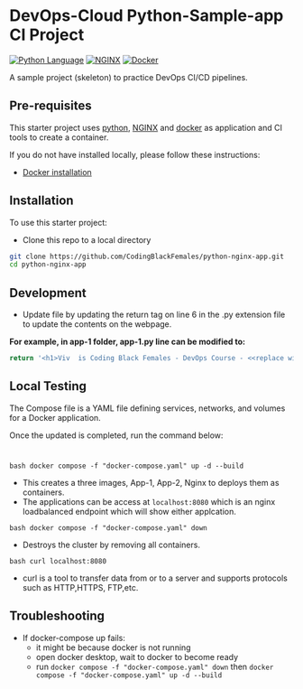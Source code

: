 # DevOps-Cloud Python-Sample-app CI Project

[![Python Language](https://img.shields.io/badge/flask-python%20language-blue)][1]
[![NGINX](https://img.shields.io/badge/NGINX-nginx-green)][2]
[![Docker](https://img.shields.io/badge/Docker-Container-yellowgreen)][3]


A sample project (skeleton) to practice DevOps CI/CD pipelines.

## Pre-requisites

This starter project uses [python][1], [NGINX][2] and [docker][3] as application and CI tools to create a container.

If you do not have  installed locally, please follow these instructions:
- [Docker installation][3]


## Installation

To use this starter project:

- Clone this repo to a local directory
```bash
git clone https://github.com/CodingBlackFemales/python-nginx-app.git
cd python-nginx-app
```

## Development


- Update file by updating the return tag on line 6 in the .py extension file to update the contents on the webpage.

**For example, in app-1 folder, app-1.py line can be modified to:**

```bash
return '<h1>Viv  is Coding Black Females - DevOps Course - <<replace with your name>> App-1 :) </h1>'
```

## Local Testing
The Compose file is a YAML file defining services, networks, and volumes for a Docker application.

Once the updated is completed, run the command below:

# 
```bash docker compose -f "docker-compose.yaml" up -d --build ```
- This creates a three images, App-1, App-2, Nginx to deploys them as containers.
- The applications can be access at  `localhost:8080` which is an nginx loadbalanced endpoint which will show either applcation.

```bash docker compose -f "docker-compose.yaml" down ```
- Destroys the cluster by removing all containers.

```bash curl localhost:8080 ```
- curl is a tool to transfer data from or to a server and supports protocols such as HTTP,HTTPS, FTP,etc.

## Troubleshooting

- If docker-compose up fails:
  -  it might be because docker is not running
  - open docker desktop, wait to docker to become ready
  - run  ```docker compose -f "docker-compose.yaml" down``` then ```docker compose -f "docker-compose.yaml" up -d --build```

[1]: https://pypi.org/project/Flask/
[2]: http://nginx.org/en/docs/beginners_guide.html
[3]: https://docs.docker.com/compose/compose-file/